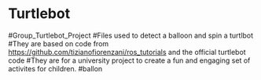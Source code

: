 # Turtlebot
#Group_Turtlebot_Project
#Files used to detect a balloon and spin a turtlbot
#They are based on code from https://github.com/tizianofiorenzani/ros_tutorials and the official turtlebot code
#They are for a university project to create a fun and engaging set of activites for children.
#ballon
